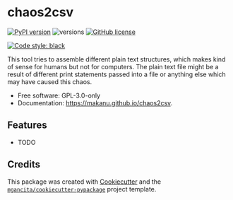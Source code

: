 # chaos2csv


[![PyPI version](https://badge.fury.io/py/chaos2csv.svg)](https://badge.fury.io/py/chaos2csv)
![versions](https://img.shields.io/pypi/pyversions/chaos2csv.svg)
[![GitHub license](https://img.shields.io/github/license/makanu/chaos2csv.svg)](https://github.com/makanu/chaos2csv/blob/main/LICENSE)


[![Code style: black](https://img.shields.io/badge/code%20style-black-000000.svg)](https://github.com/psf/black)


This tool tries to assemble different plain text structures, which makes kind of sense for humans but not for computers. The plain text file might be a result of different print statements passed into a file or anything else which may have caused this chaos.


- Free software: GPL-3.0-only
- Documentation: https://makanu.github.io/chaos2csv.


## Features

* TODO

## Credits

This package was created with [Cookiecutter](https://github.com/audreyr/cookiecutter) and the [`mgancita/cookiecutter-pypackage`](https://mgancita.github.io/cookiecutter-pypackage/) project template.
